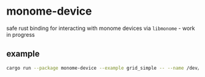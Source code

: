 # monome-device

safe rust binding for interacting with monome devices via `libmonome` - work in progress

## example

```sh
cargo run --package monome-device --example grid_simple -- --name /dev/tty.usbmodemm42783831
```
